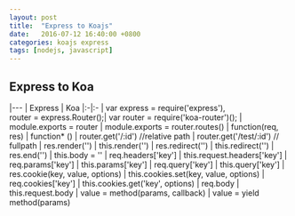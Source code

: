 ```yaml
---
layout: post
title:  "Express to Koajs"
date:   2016-07-12 16:40:00 +0800
categories: koajs express
tags: [nodejs, javascript]
---
```


## Express to Koa


|---
| Express | Koa
|:-|:-
| var express = require('express'), <br> router = express.Router();| var router = require('koa-router')();
| module.exports = router | module.exports = router.routes()
| function(req, res) | function* ()
| router.get('/:id') //relative path | router.get('/test/:id') // fullpath
| res.render('') | this.render('')
| res.redirect('') | this.redirect('')
| res.end('') | this.body = ''
| req.headers['key'] | this.request.headers['key']
| req.params['key'] | this.params['key']
| req.query['key'] | this.query['key']
| res.cookie(key, value, options) | this.cookies.set(key, value, options)
| req.cookies['key'] | this.cookies.get('key', options)
| req.body | this.request.body
| value = method(params, callback) | value = yield method(params)
